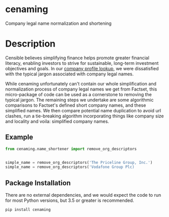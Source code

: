 # cenaming
Company legal name normalization and shortening

# Description
Censible believes simplifying finance helps promote greater financial literacy, enabling investors to strive for sustainable, long-term investment objectives and goals. In our [company profile lookup](https://esg.censible.co/companies), we were dissatisfied with the typical jargon associated with company legal names.

While cenaming unfortunately can't contain our whole simplification and normalization process of company legal names we get from Factset, this micro-package of code can be used as a cornerstone to removing the typical jargon. The remaining steps we undertake are some algorithmic comparisons to Factset's defined short company names, and these simplified names. We then compare potential name duplication to avoid url clashes, run a tie-breaking algorithm incorporating things like company size and locality and voila: simplified company names.

## Example
```python
from cenaming.name_shortener import remove_org_descriptors


simple_name = remove_org_descriptors('The Priceline Group, Inc.')
simple_name = remove_org_descriptors('Vodafone Group Plc)
```

## Package Installation
There are no external dependencies, and we would expect the code to run for most Python versions, but 3.5 or greater is recommended.

```bash
pip install cenaming
```
